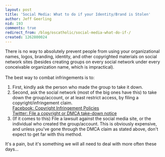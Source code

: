 ```yaml
---
layout: post
title: 'Social Media: What to do if your Identity/Brand is Stolen'
author: Jeff Geerling
nid: 193
comments: true
redirect_from: /blog/oscatholic/social-media-what-do-if-/
created: 1262800024
---
```

<p>
	There is no way to absolutely prevent people from using your organizational names, logos, branding, identity, and other copyrighted materials on social network sites (besides creating groups on every social network under every conceivable organization name, which is impractical).<br />
	<br />
	The best way to combat infringements is to:</p>
<ol>
	<li>
		First, kindly ask the person who made the group to take it down.</li>
	<li>
		Second, ask the social network (most of the big ones have this) to take down the group/account, or at least restrict access, by filing a copyright/infringement claim.<br />
		<a href="http://www.facebook.com/legal/copyright.php">Facebook: Copyright Infringement Policies<br />
		</a><a href="http://help.twitter.com/forums/26257/entries/15795">Twitter: File a copyright or DMCA take-down notice</a></li>
	<li>
		(If it comes to this) File a lawsuit against the social media site, or the individual who created the group/account. This is obviously expensive, and unless you&#39;ve gone through the DMCA claim as stated above, don&#39;t expect to get far with this method.</li>
</ol>
<p>
	It&#39;s a pain, but it&#39;s something we will all need to deal with more often these days...</p>
